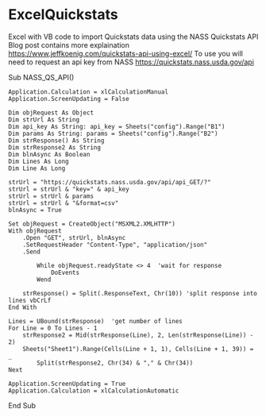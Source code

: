 # ExcelQuickstats
Excel with VB code to import Quickstats data using the NASS Quickstats API
Blog post contains more explaination https://www.jeffkoenig.com/quickstats-api-using-excel/
To use you will need to request an api key from NASS https://quickstats.nass.usda.gov/api

Sub NASS_QS_API()

    Application.Calculation = xlCalculationManual
    Application.ScreenUpdating = False

    Dim objRequest As Object
    Dim strUrl As String
    Dim api_key As String: api_key = Sheets("config").Range("B1")
    Dim params As String: params = Sheets("config").Range("B2")
    Dim strResponse() As String
    Dim strResponse2 As String
    Dim blnAsync As Boolean
    Dim Lines As Long
    Dim Line As Long
    
    strUrl = "https://quickstats.nass.usda.gov/api/api_GET/?"
    strUrl = strUrl & "key=" & api_key
    strUrl = strUrl & params
    strUrl = strUrl & "&format=csv"
    blnAsync = True

    Set objRequest = CreateObject("MSXML2.XMLHTTP")
    With objRequest
        .Open "GET", strUrl, blnAsync
        .SetRequestHeader "Content-Type", "application/json"
        .Send
        
            While objRequest.readyState <> 4  'wait for response
                DoEvents
            Wend
        
        strResponse() = Split(.ResponseText, Chr(10)) 'split response into lines vbCrLf
    End With
   
    Lines = UBound(strResponse)  'get number of lines
    For Line = 0 To Lines - 1
        strResponse2 = Mid(strResponse(Line), 2, Len(strResponse(Line)) - 2)
        Sheets("Sheet1").Range(Cells(Line + 1, 1), Cells(Line + 1, 39)) = _
            Split(strResponse2, Chr(34) & "," & Chr(34))
    Next
   
    Application.ScreenUpdating = True
    Application.Calculation = xlCalculationAutomatic
End Sub

